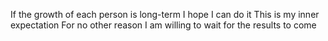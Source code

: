 If the growth of each person is long-term
I hope I can do it
This is my inner expectation
For no other reason
I am willing to wait for the results to come

